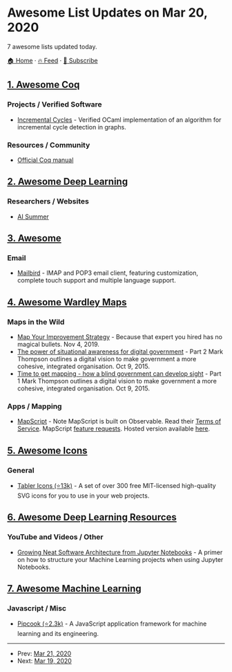 # Awesome List Updates on Mar 20, 2020

7 awesome lists updated today.

[🏠 Home](/README.md) · [🔥 Feed](https://test.trackawesomelist.com/feed.xml) · [📮 Subscribe](https://trackawesomelist.us17.list-manage.com/subscribe?u=d2f0117aa829c83a63ec63c2f&id=36a103854c)



## [1. Awesome Coq](/content/coq-community/awesome-coq/README.md)

### Projects / Verified Software

*   [Incremental Cycles](https://gitlab.inria.fr/agueneau/incremental-cycles) - Verified OCaml implementation of an algorithm for incremental cycle detection in graphs.

### Resources / Community

*   [Official Coq manual](https://coq.inria.fr/refman/)

## [2. Awesome Deep Learning](/content/ChristosChristofidis/awesome-deep-learning/README.md)

### Researchers / Websites

*   [AI Summer](https://theaisummer.com/)

## [3. Awesome](/content/Awesome-Windows/Awesome/README.md)

### Email

*   [Mailbird](https://www.mailbird.com/) - IMAP and POP3 email client, featuring customization, complete touch support and multiple language support.

## [4. Awesome Wardley Maps](/content/wardley-maps-community/awesome-wardley-maps/README.md)

### Maps in the Wild

*   [Map Your Improvement Strategy](https://hackernoon.com/improvements-experts-and-the-elusive-silver-bullet-knp321x) - Because that expert you hired has no magical bullets. Nov 4, 2019.
*   [The power of situational awareness for digital government](https://www.computerweekly.com/opinion/The-power-of-situational-awareness-for-digital-government) - Part 2 Mark Thompson outlines a digital vision to make government a more cohesive, integrated organisation. Oct 9, 2015.
*   [Time to get mapping - how a blind government can develop sight](https://www.computerweekly.com/opinion/Time-to-get-mapping-how-a-blind-government-can-develop-sight) - Part 1 Mark Thompson outlines a digital vision to make government a more cohesive, integrated organisation. Oct 9, 2015.

### Apps / Mapping

*   [MapScript](https://observablehq.com/collection/@ajbouh/mapscript) - Note MapScript is built on Observable. Read their [Terms of Service](https://observablehq.com/terms-of-service). MapScript [feature requests](https://mapscript.canny.io/feature-requests). Hosted version available [here](https://mapscript.org).

## [5. Awesome Icons](/content/notlmn/awesome-icons/README.md)

### General

*   [Tabler Icons (⭐13k)](https://github.com/tabler/tabler-icons) - A set of over 300 free MIT-licensed high-quality SVG icons for you to use in your web projects.

## [6. Awesome Deep Learning Resources](/content/guillaume-chevalier/Awesome-Deep-Learning-Resources/README.md)

### YouTube and Videos / Other

*   [Growing Neat Software Architecture from Jupyter Notebooks](https://www.youtube.com/watch?v=K4QN27IKr0g) - A primer on how to structure your Machine Learning projects when using Jupyter Notebooks.

## [7. Awesome Machine Learning](/content/josephmisiti/awesome-machine-learning/README.md)

### Javascript / Misc

*   [Pipcook (⭐2.3k)](https://github.com/alibaba/pipcook) - A JavaScript application framework for machine learning and its engineering.

---

- Prev: [Mar 21, 2020](/content/2020/03/21/README.md)
- Next: [Mar 19, 2020](/content/2020/03/19/README.md)